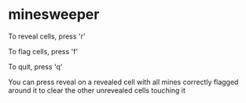 # minesweeper

To reveal cells, press 'r'

To flag cells, press 'f'

To quit, press 'q'

You can press reveal on a revealed cell with all mines correctly flagged around it to clear the other unrevealed cells touching it